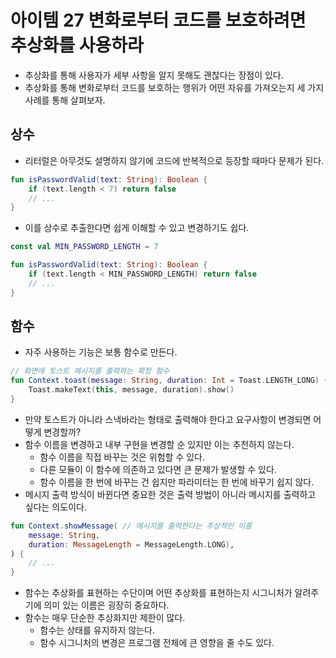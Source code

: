 # 아이템 27 변화로부터 코드를 보호하려면 추상화를 사용하라
- 추상화를 통해 사용자가 세부 사항을 알지 못해도 괜찮다는 장점이 있다.
- 추상화를 통해 변화로부터 코드를 보호하는 행위가 어떤 자유를 가져오는지 세 가지 사례를 통해 살펴보자.

## 상수

- 리터럴은 아무것도 설명하지 않기에 코드에 반복적으로 등장할 때마다 문제가 된다.

```kotlin
fun isPasswordValid(text: String): Boolean {
	if (text.length < 7) return false
	// ...
}
```

- 이를 상수로 추출한다면 쉽게 이해할 수 있고 변경하기도 쉽다.

```kotlin
const val MIN_PASSWORD_LENGTH = 7

fun isPasswordValid(text: String): Boolean {
	if (text.length < MIN_PASSWORD_LENGTH) return false
	// ...
}
```

## 함수

- 자주 사용하는 기능은 보통 함수로 만든다.

```kotlin
// 화면에 토스트 메시지를 출력하는 확장 함수
fun Context.toast(message: String, duration: Int = Toast.LENGTH_LONG) {
	Toast.makeText(this, message, duration).show()
}
```

- 만약 토스트가 아니라 스낵바라는 형태로 출력해야 한다고 요구사항이 변경되면 어떻게 변경할까?
- 함수 이름을 변경하고 내부 구현을 변경할 순 있지만 이는 추천하지 않는다.
    - 함수 이름을 직접 바꾸는 것은 위험할 수 있다.
    - 다른 모듈이 이 함수에 의존하고 있다면 큰 문제가 발생할 수 있다.
    - 함수 이름을 한 번에 바꾸는 건 쉽지만 파라미터는 한 번에 바꾸기 쉽지 않다.
- 메시지 출력 방식이 바뀐다면 중요한 것은 출력 방법이 아니라 메시지를 출력하고 싶다는 의도이다.

```kotlin
fun Context.showMessage( // 메시지를 출력한다는 추상적인 이름
	message: String, 
	duration: MessageLength = MessageLength.LONG),
) {
	// ...
}
```

- 함수는 추상화를 표현하는 수단이며 어떤 추상화를 표현하는지 시그니처가 알려주기에 의미 있는 이름은 굉장히 중요하다.
- 함수는 매우 단순한 추상화지만 제한이 많다.
    - 함수는 상태를 유지하지 않는다.
    - 함수 시그니처의 변경은 프로그램 전체에 큰 영향을 줄 수도 있다.
